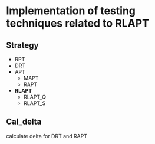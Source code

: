 # Implementation of testing techniques related to RLAPT

## Strategy
* RPT
* DRT
* APT
  * MAPT
  * RAPT
* **RLAPT**
  * RLAPT_Q
  * RLAPT_S

## Cal_delta
calculate delta for DRT and RAPT
